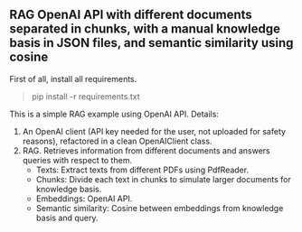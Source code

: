 ## RAG OpenAI API with different documents separated in chunks, with a manual knowledge basis in JSON files, and semantic similarity using cosine

First of all, install all requirements.

> pip install -r requirements.txt

This is a simple RAG example using OpenAI API. Details:

1. An OpenAI client (API key needed for the user, not uploaded for safety reasons), refactored in a clean OpenAIClient class.
2. RAG. Retrieves information from different documents and answers queries with respect to them.
    - Texts: Extract texts from different PDFs using PdfReader.
    - Chunks: Divide each text in chunks to simulate larger documents for knowledge basis.
    - Embeddings: OpenAI API.
    - Semantic similarity: Cosine between embeddings from knowledge basis and query.